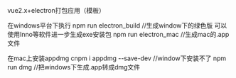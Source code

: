 vue2.x+electron打包应用（模板）

在windows平台下执行
npm run electron_build   //生成window下的绿色版  可以使用Inno等软件进一步生成exe安装包
npm run electron_mac   //生成mac的.app文件


在mac上安装appdmg
cnpm i appdmg --save-dev   //window下安装不了
npm run dmg  //把windows下生成.app转成dmg文件
